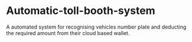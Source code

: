 # Automatic-toll-booth-system
A automated system for recognising vehicles number plate and deducting the required amount from their cloud based wallet.
